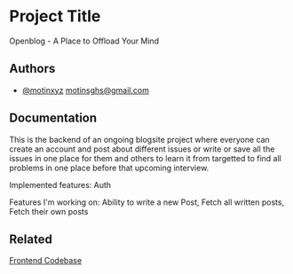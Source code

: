 
# Project Title

Openblog - A Place to Offload Your Mind


## Authors

- [@motinxyz](https://www.github.com/motinxyz) motinsghs@gmail.com


## Documentation

This is the backend of an ongoing blogsite project where everyone can create an account and post about different issues or write or save all the issues in one place for them and others to learn it from targetted to find all problems in one place before that upcoming interview.

Implemented features:
    Auth

Features I'm working on: 
    Ability to write a new Post, Fetch all written posts, Fetch their own posts
    
## Related


[Frontend Codebase](https://github.com/motinxyz/openblog-frontend)